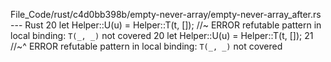File_Code/rust/c4d0bb398b/empty-never-array/empty-never-array_after.rs --- Rust
20     let Helper::U(u) = Helper::T(t, []); //~ ERROR refutable pattern in local binding: `T(_, _)` not covered                                              20     let Helper::U(u) = Helper::T(t, []);
                                                                                                                                                             21     //~^ ERROR refutable pattern in local binding: `T(_, _)` not covered

